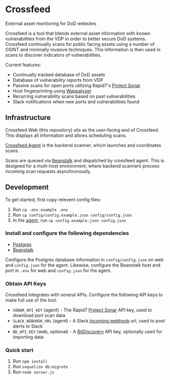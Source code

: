 # Crossfeed
External asset monitoring for DoD websites

Crossfeed is a tool that blends external asset information with known vulnerabilities from the VDP in order to better secure DoD systems. Crossfeed continually scans for public facing assets using a number of OSINT and minimally invasive techniques. This information is then used in scans to discover indicators of vulnerabilities.

Current features:

- Continually tracked database of DoD assets
- Database of vulnerability reports from VDP
- Passive scans for open ports utilizing Rapid7's [Project Sonar](https://www.rapid7.com/research/project-sonar/)
- Host fingerprinting using [Wappalyzer](https://www.wappalyzer.com/)
- Recurring vulnerability scans based on past vulnerabilities
- Slack notifications when new ports and vulnerabilities found

## Infrastructure

Crossfeed Web (this repository) sits as the user-facing end of Crossfeed. This displays all information and allows scheduling scans.

[Crossfeed Agent](https://github.com/deptofdefense/crossfeed-agent) is the backend scanner, which launches and coordinates scans.

Scans are queued via [Beanstalk](https://beanstalkd.github.io/) and dispatched by crossfeed agent. This is designed for a multi-host environment, where backend scanners process incoming scan requests asynchronously.

## Development

To get started, first copy relevent config files:
1. Run `cp .env.example .env`
2. Run `cp config/config.example.json config/config.json`
3. In the [agent](https://github.com/deptofdefense/crossfeed-agent), run `cp config.example.json config.json`

### Install and configure the following dependencies
- [Postgres](https://www.postgresql.org/docs/9.3/tutorial-install.html)
- [Beanstalk](https://beanstalkd.github.io/download.html)

Configure the Postgres database information in `config/config.json` on web and `config.json` for the agent. Likewise, configure the Beanstalk host and port in `.env` for web and `config.json` for the agent.

### Obtain API Keys

Crossfeed integrates with several APIs. Configure the following API keys to make full use of the tool:

- `SONAR_API_KEY` (agent) - The Rapid7 [Project Sonar](https://www.rapid7.com/research/project-sonar/) API key, used to download port scan data
- `SLACK_WEBHOOK_URL` (agent) - A Slack [incoming webhook](https://api.slack.com/incoming-webhooks) url, used to post alerts to Slack
- `BD_API_KEY` (web, optional) - A [BitDiscovery](https://bitdiscovery.com) API key, optionally used for importing data

### Quick start

1. Run `npm install`
2. Run `sequelize db:migrate`
3. Run `node server.js`
